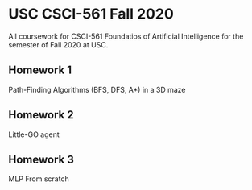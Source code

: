 # USC CSCI-561 Fall 2020
All coursework for CSCI-561 Foundatios of Artificial Intelligence for the semester of Fall 2020 at USC.

## Homework 1
Path-Finding Algorithms (BFS, DFS, A\*) in a 3D maze

## Homework 2
Little-GO agent

## Homework 3
MLP From scratch
